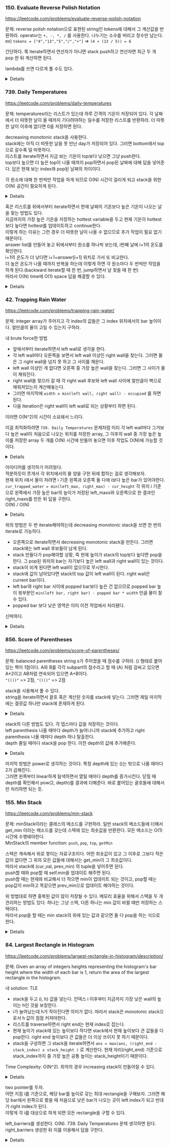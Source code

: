 ### 150. Evaluate Reverse Polish Notation

https://leetcode.com/problems/evaluate-reverse-polish-notation

문제: reverse polish notation으로 표현된 string인 tokens에 대해서 그 계산값을 반환하라. 
operator는 `+, -, *, /` 를 사용한다. 나누기는 소수를 버리고 정수만 남는다.    
ex) `tokens = ["4","13","5","/","+"]` => `(4 + (13 / 5)) = 6`

간단하다. 쭉 iterate하면서 연산자가 아니면 stack push하고 연산자면 최근 두 개 pop 한 뒤 계산하면 된다.

lambda를 쓰면 다르게 풀 수도 있다.   

<details>
  
```python
def evalRPN(self, tokens: List[str]) -> int:
        
    operations = {
        "+": lambda a, b: a + b,
        "-": lambda a, b: a - b,
        "/": lambda a, b: int(a / b),
        "*": lambda a, b: a * b
    }
    
    stack = []
    for token in tokens:
        if token in operations:
            number_2 = stack.pop()
            number_1 = stack.pop()
            operation = operations[token]
            stack.append(operation(number_1, number_2))
        else:
            stack.append(int(token))
    return stack.pop()
```

</details>






### 739. Daily Temperatures

https://leetcode.com/problems/daily-temperatures

문제: temperatures라는 리스트가 있는데 하루 간격의 기온이 저장되어 있다. 각 날짜에서 더 따뜻한 날이 올 때까지 기다려야하는 일수를 저장한 리스트를 반환하라. 더 따뜻한 날이 이후에 없다면 0을 저장하면 된다.

decreasing monotonic stack을 사용한다.   
stack에는 아직 더 따뜻한 날을 못 만난 day가 저장되어 있다. 그러면 bottom에서 top으로 갈수록 덜 따뜻하다.   
리스트를 iterate하면서 지금 보는 기온이 top보다 낮으면 그냥 push한다.   
top보다 높으면 더 높은 top이 나올 때까지 pop하면서 pop된 날짜에 대해 답을 넣어준다.
답은 현재 보는 index와 pop된 날짜의 차이이다.

각 원소에 대해 한 번씩만 작업을 하게 되므로 O(N) 시간이 걸리게 되고 stack을 위한 O(N) 공간이 필요하게 된다.   

<details>
    
```python
class Solution:
    def dailyTemperatures(self, temperatures: List[int]) -> List[int]:
        n = len(temperatures)
        stack = []
        ans = [0] * n
        for i in range(n):
            if not stack:
                stack.append(i)
                continue
            while stack and temperatures[stack[-1]] < temperatures[i]:
                past_i = stack.pop()
                ans[past_i] = i - past_i
            stack.append(i)
        
        return ans
```
    
</details>

혹은 리스트를 뒤에서부터 iterate하면서 현재 날짜의 기온보다 높은 기온이 나오는 날을 찾는 방법도 있다.   
지금까지의 가장 높은 기온을 저장하는 hottest variable을 두고 현재 기온이 hottest보다 높다면 hottest를 업데이트하고 continue한다.   
이렇게 하는 이유는 그런 경우 더 따뜻한 날이 나올 수 없으므로 추가 작업이 필요 없기 때문이다.   
answer list를 만들어 놓고 뒤에서부터 원소를 하나씩 보는데, i번째 날에 i+1의 온도를 확인한다.   
i+1의 온도가 더 낮다면 i+1+answer[i+1] 위치로 가서 또 비교한다.   
더 높은 온도가 나올 때까지 반복을 하는데 이렇게 하면 각 원소마다 두 번씩만 작업을 하게 된다.(backward iterate할 때 한 번, jump하면서 날 찾을 때 한 번)   
따라서 O(N) time에 O(1) space 답을 해결할 수 있다.   

<details>

```python
class Solution:
    def dailyTemperatures(self, temperatures: List[int]) -> List[int]:
        n = len(temperatures)
        ans = [0] * n
        hottest = 0

        for i in range(n-1, -1, -1):
            cur = temperatures[i]
            if cur >= hottest:
                hottest = cur
                continue
            comp_idx = i + 1
            while cur >= temperatures[comp_idx]:
                comp_idx += ans[comp_idx]
            ans[i] = comp_idx - i
        
        return ans

```

</details>


### 42. Trapping Rain Water

https://leetcode.com/problems/trapping-rain-water/

문제: integer array가 주어지고 각 index의 값들은 그 index 위치에서의 bar 높이이다. 얼만큼의 물이 고일 수 있는지 구하라.

내 brute force한 방법   
- 앞에서부터 iterate하면서 left wall로 생각을 한다. 
- 각 left wall마다 오른쪽을 보면서 left wall 이상인 right wall을 찾는다. 그러면 물은 그 right wall을 넘지 못 하고 그 사이를 채운다.
- left wall 이상인 게 없다면 오른쪽 중 가장 높은 wall을 찾는다. 그러면 그 사이가 물이 채워진다.
- right wall을 찾으러 갈 때 각 right wall 후보와 left wall 사이에 얼만큼이 벽으로 채워져있는지 계산해놓는다.
- 그러면 마지막에 `width x min(left wall, right wall) - occupied` 를 하면 된다.
- 다음 iteration은 right wall이 left wall로 되는 상황부터 하면 된다.

이러면 O(N^2)의 시간이 소요돼서 느리다.

이걸 최적화하려면 `739. Daily Temperatures` 문제처럼 미리 각 left wall마다 그거보다 높은 wall이 처음으로 나오는 위치를 저장한 array, 
그 이후의 wall 중 가장 높은 높이를 저장한 array 두 개를 O(N) 시간에 만들어 놓으면 이후 작업도 O(N)에 가능할 것이다.    


<details>

```py
    def trap(self, height: List[int]) -> int:
        n = len(height)
        left = 0
        ans = 0
        while left < n-1:
            if height[left] == 0:  # If the height of left wall is 0, it cannot trap water.
                left += 1
                continue
            right = tallest_right = left + 1
            occupied, occupied_dict = 0, {}
            while right < n:
                occupied_dict[right] = occupied
                if height[right] >= height[left]:
                    break
                if height[right] > height[tallest_right]:
                    tallest_right = right
                occupied += height[right]
                right += 1
            if right == n:
                right = tallest_right
            width = right - left - 1
            ans += (width * min(height[left], height[right]) - occupied_dict[right])
            left = right
        return ans
```

</details>


아이디어를 생각하기 어려웠다.    
적분하듯이 쪼개서 각 위치에서의 물 양을 구한 뒤에 합하는 걸로 생각해보자.    
현재 위치 i에서 물이 차려면 i 기준 왼쪽과 오른쪽 둘 다에 i보다 높은 bar가 있어야한다.    
`cur_trapped_water = min(left_max, right_max) - cur_height`
각 위치 i 기준으로 왼쪽에서 가장 높은 bar의 높이가 저장된 left_maxs와 오른쪽으로 한 결과인 right_maxs를 만든 뒤 답을 구한다.   
O(N) / O(N)

<details>

```python
    def trap(self, height: List[int]) -> int:        
        n = len(height)
        total = 0

        left_maxs = [0] * n  # i 기준 왼쪽 중에 가장 큰 값
        right_maxs = [0] * n
        left_max = right_max = 0
        for i in range(1, n):
            left_max = max(left_max, height[i-1])
            left_maxs[i] = left_max
        for i in range(n-2, -1, -1):
            right_max = max(right_max, height[i+1])
            right_maxs[i] = right_max

        for i in range(n):
            cur_trapped = min(left_maxs[i], right_maxs[i]) - height[i]
            if cur_trapped > 0:
                total += cur_trapped
        
        return total
```

</details>

위의 방법은 두 번 iterate해야하는데 decreasing monotonic stack을 쓰면 한 번의 iterate로 가능하다.    
- 오른쪽으로 iterate하면서 decreasing monotonic stack을 만든다. 그러면 stack에는 left wall 후보들이 남게 된다.
- stack 만들다가 pop해야할 상황, 즉 현재 높이가 stack의 top보다 높다면 pop을 한다. 그 pop된 위치의 bar는 자기보다 높은 left wall과 right wall이 있는 것이다.
- stack이 비게 된다면 left wall이 없으므로 무시한다.
- stack에 값이 남아있다면 stack의 top 값이 left wall이 된다. right wall은 current bar이다.
- left bar와 right bar 사이에 popped bar보다 높은 건 없으므로 popped bar 높이 윗부분인 `min(left bar, right bar) - popped bar * width` 만큼 물이 찰 수 있다.
- popped bar 보다 낮은 영역은 이미 이전 작업에서 처리됐다.    

신박하다.

<details>

```python
    def trap(self, height: List[int]) -> int:        
        n = len(height)
        total = 0
        stack = []

        current = 0
        while current < n:
            while stack and height[current] > height[stack[-1]]:
                top = stack.pop()
                if not stack:
                    break
                distance = current - stack[-1] - 1
                bounded_height = min(height[current], height[stack[-1]]) - height[top]
                total += distance * bounded_height
            stack.append(current)
            current += 1
        
        return total
```

</details>






### 856. Score of Parentheses

https://leetcode.com/problems/score-of-parentheses/

문제: balanced parentheses string s가 주어졌을 때 점수를 구하라. () 형태로 붙어 있는 짝이 1점이다.
A와 B를 각각 subpart의 점수라고 할 때 (A) 처럼 감싸고 있으면 A*2이고 AB처럼 연속되어 있으면 A+B이다.   
`"(())"` => 2점, `"()()"` => 2점



stack을 사용해서 풀 수 있다.   
string을 iterate하면서 괄호 혹은 계산된 숫자를 stack에 넣는다. 
그러면 제일 마지막에는 결괏값 하나만 stack에 존재하게 된다.

<details>

```py
    def scoreOfParentheses(self, s: str) -> int:
        stack = []
        for c in s:
            if c == '(':
                # left paranthesis면 stack에 추가만 한다.
                stack.append('(')
            if c == ')':
                # right paranthesis면 계산을 해야한다.
                left = stack.pop()
                if left == '(':
                    # stack의 제일 위에 open이 있었다면 현재의 close와 합쳐서 1을 넣는다.
                    stack.append(1)
                else:
                    # 숫자가 있었다면 그 숫자를 두 배한다. 
                    # stack에는 연속된 숫자가 없음이 보장되므로 그 다음의 pop은 open일 것이다. 합쳐서 2배해서 넣는다.
                    stack.pop()
                    stack.append(left * 2)
            # 각 iteration마다 stack의 top들에 연속된 숫자가 없도록 압축해준다. 
            if stack and stack[-1] != '(':
                tmp = stack.pop()
                if stack and stack[-1] != '(':
                    tmp += stack.pop()
                    stack.append(tmp)
                else:
                    stack.append(tmp)
        return stack[0]
```

</details>


stack의 다른 방법도 있다. 각 뎁스마다 값을 저장하는 것이다.   
left parenthesis 나올 때마다 depth가 늘어나니까 stack에 추가하고 right parenthesis 나올 때마다 depth 하나 탈출한다.    
depth 줄일 때마다 stack을 pop 한다. 
이전 depth의 값에 추가해준다.   

<details>

```python
def solve(s: str) -> int:
    s2 = [0]
    for i, c in enumerate(s):
        if c == '(':
            s2.append(0)
        else:
            tmp = s2.pop()
            if s[i-1] == '(':
                tmp += 1
            else:
                tmp = tmp*2
            s2[-1] += tmp

    return s2[-1]
```

</details>

마지막 방법은 power로 생각하는 것이다. 특정 depth에 있는 ()는 밖으로 나올 때마다 2가 곱해진다.   
그러면 왼쪽부터 linear하게 탐색하면서 열릴 때마다 depth를 증가시킨다. 닫힐 때 depth를 확인해서 pow(2, depth)를 결과에 더해준다. 바로 붙어있는 괄호들에 대해서만 처리하면 되는 듯.






### 155. Min Stack

https://leetcode.com/problems/min-stack

문제: minStack이라는 클래스의 메소드를 구현하라. 일반 stack의 메소드들에 더해서 get_min 이라는 메소드를 갖는데 스택에 있는 최솟값을 반환한다. 모든 메소드는 O(1) 시간에 수행돼야한다.   
MinStack의 member function: `push`, `pop`, `top`, `getMin`

스택은 계속해서 위로 쌓이는 자료구조이다. 어떤 최솟값이 있고 그 이후로 그보다 작은 값이 없다면 그 위의 모든 값들에 대해서는 get_min이 그 최솟값이다.   
따라서 stack에 (cur_val, prev_min) 의 tuple을 넣어주면 된다.   
push할 때와 pop할 때 self.min을 업데이트 해주면 된다.   
push할 때는 현재와 비교해서 더 작으면 min이 업데이트 되는 것이고, pop할 때는 pop값이 min하고 똑같으면 prev_min으로 업데이트 해야하는 것이다.

위 방법대로 하면 중복된 값이 많이 저장될 수 있다. 메모리 효율을 위해서 스택을 두 개 관리하는 방법도 있다. 하나는 그냥 스택, 다른 하나는 min 값이 바뀔 때만 저장하는 스택이다.   
따라서 pop을 할 때는 min stack의 위에 있는 값과 같으면 둘 다 pop을 하는 식으로 한다.   

<details>

```py
class MinStack:

    def __init__(self):
        self.min = math.inf
        self.stack = []  # list of (current value, min value before getting current value)


    def push(self, val: int) -> None:
        self.stack.append((val, self.min))  # min 업데이트 전에 넣어야 prev_min이 된다.
        self.min = min(self.min, val)
        

    def pop(self) -> None:
        val, prev_min = self.stack.pop()
        self.min = max(prev_min, self.min)  # pop 된 값이 있기 전의 최솟값이 prev_min이다. 이 값이 현재의 min보다 크다면 이 popped value가 push될 때 min이 업데이트 된 거니까 pop할 때도 업데이트가 된다.
        

    def top(self) -> int:
        return self.stack[-1][0]
        

    def getMin(self) -> int:
        return self.min
```

</details>









### 84. Largest Rectangle in Histogram

https://leetcode.com/problems/largest-rectangle-in-histogram/description/

문제: Given an array of integers heights representing the histogram's bar height where the width of each bar is 1, return the area of the largest rectangle in the histogram.


내 solution: TLE    
- stack을 두고 (i, h) 값을 넣는다. 인덱스 i 이후부터 지금까지 가장 낮은 wall의 높이는 h인 것을 보장한다. 
- i가 늘어났는데 h가 작아진다면 의미가 없다. 따라서 stack은 monotonic stack으로서 h 값이 점점 커져야한다.
- 리스트를 traverse하면서 right end는 현재 index로 잡는다. 
- 현재 높이가 stack에 있는 높이보다 작다면 stack에서 현재 높이보다 큰 값들을 다 pop한다. right end 높이보다 큰 값들은 더 이상 쓰이지 못 하기 때문이다. 
- stack을 구성하면 그 stack을 iterate하면서 `ans = max(ans, (right_end - stack_index) x stack_height )` 로 계산한다. 현재 자리(right_end) 기준으로 stack_index까지 중 가장 높은 공통 높이는 stack_height이기 때문이다.


Time Complexity: O(N^2). 최악의 경우 increasing stack이 만들어질 수 있다.


<details>

```py
    def largestRectangleArea(self, heights: List[int]) -> int:
        """
        From index idx, it is guaranteed that height is the shortest.
        If idx becomes larger, heigh with shorter value is no need. Only looks for higher value.
        """
        stack = []  # (idx, height), 
        ans = 0
        for i, height in enumerate(heights):
            last_idx = i
            while stack and height <= stack[-1][1]:
                last_idx, _ = stack.pop()
            stack.append((last_idx, height))

            for _idx, _height in stack:
                ans = max(ans, (i + 1 - _idx) * _height)
        
        return ans
```

</details>


two pointer를 두자.   
어떤 지점 i를 기준으로, 해당 bar를 높이로 갖는 최대 rectangle을 구해보자. 그러면 해당 bar에서 왼쪽으로 봤을 때 처음으로 낮은 bar가 나오는 곳이 left index가 되고 반대가 right index가 된다.   
이렇게 각 i를 대상으로 하게 되면 모든 rectangle을 구할 수 있다.   

left_barriers를 생성한다. O(N). 739. Daily Temperatures 문제 생각하면 된다.   
right_barriers 생성한 뒤 이를 이용해서 답을 구한다.


<details>

```py
    def largestRectangleArea(self, heights: List[int]) -> int:
        n = len(heights)
        """
        # left_barrieres
        For each index i, left_barrieres[i] is the index of the nearest wall 
        that appears shorter than heights[i] on the left side.
        If not exist, -1
        """
        left_barriers = [-1] * n
        right_barriers = [n] * n

        for i in range(n):
            cur_h = heights[i]
            cmp_idx = i - 1
            while cmp_idx != -1 and heights[cmp_idx] >= cur_h:
                cmp_idx = left_barriers[cmp_idx]
            left_barriers[i] = cmp_idx
        
        for i in range(n-1, -1, -1):
            cur_h = heights[i]
            cmp_idx = i + 1
            while cmp_idx != n and heights[cmp_idx] >= cur_h:
                cmp_idx = right_barriers[cmp_idx]
            right_barriers[i] = cmp_idx
        
        ans = 0
        for i in range(n):
            cur_h = heights[i]
            left, right = left_barriers[i], right_barriers[i]
            ans = max(ans, (right - left - 1) * cur_h)
        
        return ans
```

약간의 최적화
- shortest 라는 변수 넣어서 shortest보다 작거나 같다면 shortest 업데이트하고 바로 넘어가기(옆 index랑 비교할 필요 없이)
- 오른쪽 iterate loop를 합치기

</details>







